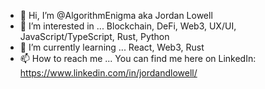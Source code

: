 - 👋 Hi, I’m @AlgorithmEnigma aka Jordan Lowell
- 👀 I’m interested in ... Blockchain, DeFi, Web3, UX/UI, JavaScript/TypeScript, Rust, Python
- 🌱 I’m currently learning ... React, Web3, Rust
- 📫 How to reach me ... You can find me here on LinkedIn: https://www.linkedin.com/in/jordandlowell/

<!---
AlgorithmEnigma/AlgorithmEnigma is a ✨ special ✨ repository because its `README.md` (this file) appears on your GitHub profile.
You can click the Preview link to take a look at your changes.
--->
